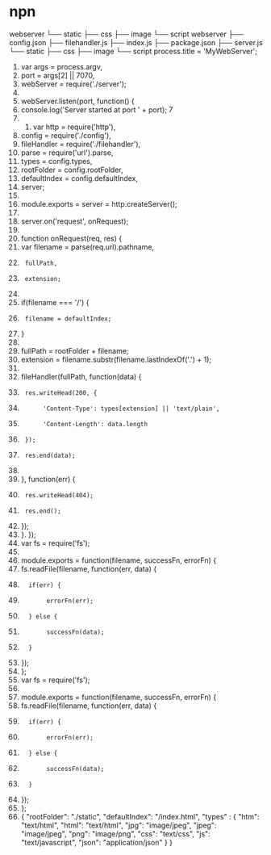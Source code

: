 # npn
webserver
  └── static
      ├── css
      ├── image
      └── script
      webserver
  ├── config.json
  ├── filehandler.js
  ├── index.js
  ├── package.json
  ├── server.js
  └── static
      ├── css
      ├── image
      └── script
      process.title = 'MyWebServer';
  1. var args = process.argv,
  2.   port = args[2] || 7070,
  3.   webServer = require('./server');
  4.
  5. webServer.listen(port, function() {
  6.   console.log('Server started at port ' + port);
  7
  8. 1. var http = require('http'),
2.   config = require('./config'),
3.   fileHandler = require('./filehandler'),
4.   parse = require('url').parse,
5.   types = config.types,
6.   rootFolder = config.rootFolder,
7.   defaultIndex = config.defaultIndex,
8.   server;
9.
10. module.exports = server = http.createServer();
11.
12. server.on('request', onRequest);
13.
14. function onRequest(req, res) {
15.  var filename = parse(req.url).pathname,
16.      fullPath,
17.      extension;
18.
19.  if(filename === '/') {
20.      filename = defaultIndex;
21.  }
22.
23.  fullPath = rootFolder + filename;
24.  extension = filename.substr(filename.lastIndexOf('.') + 1);
25.
26.  fileHandler(fullPath, function(data) {
27.      res.writeHead(200, {
28.           'Content-Type': types[extension] || 'text/plain',
29.           'Content-Length': data.length
30.      });
31.      res.end(data);
32.
33.  }, function(err) {
34.      res.writeHead(404);
35.      res.end();
36.  });
37. }. });
38. var fs = require('fs');
2.
3. module.exports = function(filename, successFn, errorFn) {
4.   fs.readFile(filename, function(err, data) {
5.       if(err) {
6.            errorFn(err);
7.       } else {
8.            successFn(data);
9.       }
10.  });
11. };
12. var fs = require('fs');
2.
3. module.exports = function(filename, successFn, errorFn) {
4.   fs.readFile(filename, function(err, data) {
5.       if(err) {
6.            errorFn(err);
7.       } else {
8.            successFn(data);
9.       }
10.  });
11. };
12. {
       "rootFolder": "./static",
       "defaultIndex": "/index.html",
       "types" : {
           "htm": "text/html",
           "html": "text/html",
           "jpg": "image/jpeg",
           "jpeg": "image/jpeg",
           "png": "image/png",
           "css": "text/css",
           "js": "text/javascript",
           "json": "application/json"
       }
  }
